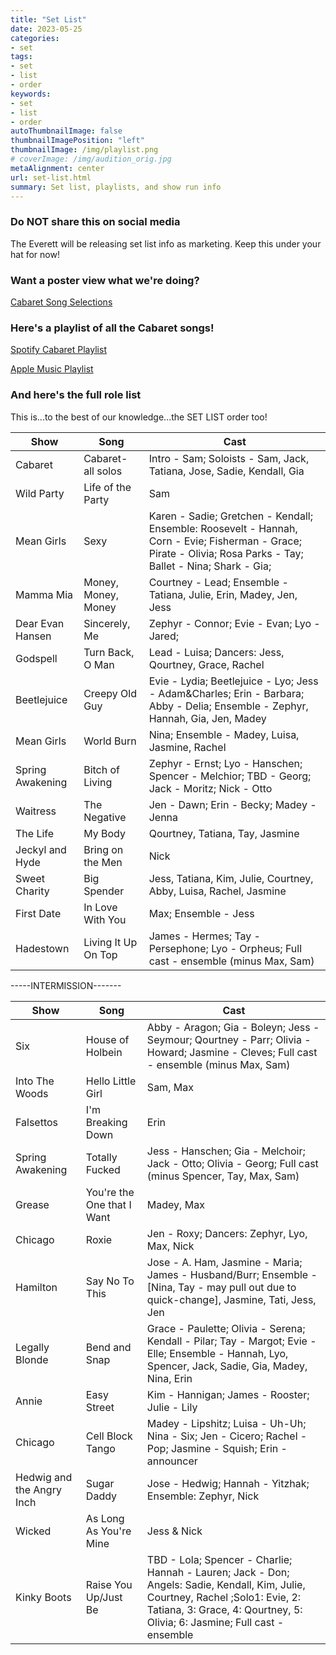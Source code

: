 ```yaml
---
title: "Set List"
date: 2023-05-25
categories:
- set
tags:
- set
- list
- order
keywords:
- set
- list
- order
autoThumbnailImage: false
thumbnailImagePosition: "left"
thumbnailImage: /img/playlist.png
# coverImage: /img/audition_orig.jpg
metaAlignment: center
url: set-list.html
summary: Set list, playlists, and show run info
---
```


### Do NOT share this on social media

The Everett will be releasing set list info as marketing. Keep this under your hat for now!

### Want a poster view what we're doing?
[Cabaret Song Selections](../doc/song-selections.pdf)

### Here's a playlist of all the Cabaret songs!
[Spotify Cabaret Playlist](https://open.spotify.com/playlist/6fjjUw19tawUxRoZpLNnqk?si=718ce0866b494f70)

[Apple Music Playlist](https://music.apple.com/us/playlist/after-dark-cabaret/pl.u-8DVlFo9VBgg)

### And here's the full role list
This is...to the best of our knowledge...the SET LIST order too!


| Show | Song | Cast |
| ------- | -------- | ------- |
| Cabaret | Cabaret- all solos | Intro - Sam; Soloists - Sam, Jack, Tatiana, Jose, Sadie, Kendall, Gia | 
| Wild Party | Life of the Party | Sam | 
| Mean Girls | Sexy | Karen - Sadie; Gretchen - Kendall; Ensemble: Roosevelt - Hannah, Corn - Evie; Fisherman - Grace; Pirate - Olivia; Rosa Parks - Tay; Ballet - Nina; Shark - Gia; | 
| Mamma Mia | Money, Money, Money | Courtney - Lead; Ensemble - Tatiana, Julie, Erin, Madey, Jen, Jess | 
| Dear Evan Hansen | Sincerely, Me | Zephyr - Connor; Evie - Evan; Lyo - Jared; | 
| Godspell | Turn Back, O Man | Lead - Luisa; Dancers: Jess, Qourtney, Grace, Rachel | 
| Beetlejuice | Creepy Old Guy | Evie - Lydia; Beetlejuice - Lyo; Jess - Adam&Charles; Erin - Barbara; Abby - Delia; Ensemble - Zephyr, Hannah, Gia, Jen, Madey |
| Mean Girls | World Burn | Nina; Ensemble - Madey, Luisa, Jasmine, Rachel |  
| Spring Awakening | Bitch of Living | Zephyr - Ernst; Lyo - Hanschen; Spencer - Melchior; TBD - Georg; Jack - Moritz; Nick - Otto | 
| Waitress | The Negative | Jen - Dawn; Erin - Becky; Madey - Jenna | 
| The Life | My Body | Qourtney, Tatiana, Tay, Jasmine | 
| Jeckyl and Hyde | Bring on the Men | Nick | 
| Sweet Charity | Big Spender | Jess, Tatiana, Kim, Julie, Courtney, Abby, Luisa, Rachel, Jasmine | 
| First Date | In Love With You | Max; Ensemble - Jess | 
| Hadestown | Living It Up On Top | James - Hermes; Tay - Persephone; Lyo - Orpheus; Full cast - ensemble (minus Max, Sam) | 

-----INTERMISSION-------



| Show | Song | Cast |
| ------- | -------- | ------- |
| Six | House of Holbein | Abby - Aragon; Gia - Boleyn; Jess - Seymour; Qourtney - Parr; Olivia - Howard; Jasmine - Cleves; Full cast - ensemble (minus Max, Sam) | 
| Into The Woods | Hello Little Girl | Sam, Max | 
| Falsettos | I'm Breaking Down | Erin | 
| Spring Awakening | Totally Fucked | Jess - Hanschen; Gia - Melchoir; Jack - Otto; Olivia - Georg; Full cast (minus Spencer, Tay, Max, Sam) |
| Grease | You're the One that I Want | Madey, Max | 
| Chicago | Roxie | Jen - Roxy; Dancers: Zephyr, Lyo, Max, Nick | 
| Hamilton | Say No To This | Jose - A. Ham, Jasmine - Maria; James - Husband/Burr; Ensemble - [Nina, Tay - may pull out due to quick-change], Jasmine, Tati, Jess, Jen | 
| Legally Blonde | Bend and Snap | Grace - Paulette; Olivia - Serena; Kendall - Pilar; Tay - Margot; Evie - Elle; Ensemble - Hannah, Lyo, Spencer, Jack, Sadie, Gia, Madey, Nina, Erin | 
| Annie | Easy Street | Kim - Hannigan; James - Rooster; Julie - Lily | 
| Chicago | Cell Block Tango | Madey - Lipshitz; Luisa - Uh-Uh; Nina - Six; Jen - Cicero; Rachel - Pop; Jasmine - Squish; Erin - announcer | 
| Hedwig and the Angry Inch | Sugar Daddy | Jose - Hedwig; Hannah - Yitzhak; Ensemble: Zephyr, Nick | 
| Wicked | As Long As You're Mine | Jess & Nick | 
| Kinky Boots | Raise You Up/Just Be | TBD - Lola; Spencer - Charlie; Hannah - Lauren; Jack - Don; Angels: Sadie, Kendall, Kim, Julie, Courtney, Rachel ;Solo1: Evie, 2: Tatiana, 3: Grace, 4: Qourtney, 5: Olivia; 6: Jasmine; Full cast - ensemble | 







